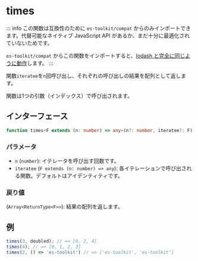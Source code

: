 # times

::: info
この関数は互換性のために `es-toolkit/compat` からのみインポートできます。代替可能なネイティブ JavaScript API があるか、まだ十分に最適化されていないためです。

`es-toolkit/compat` からこの関数をインポートすると、[lodash と完全に同じように動作](../../../compatibility.md)します。
:::

関数`iteratee`を`n`回呼び出し、それぞれの呼び出しの結果を配列として返します。

関数は1つの引数（インデックス）で呼び出されます。

## インターフェース

```typescript
function times<F extends (n: number) => any>(n?: number, iteratee?: F): Array<ReturnType<F>>;
```

### パラメータ

- `n` (`number`): イテレータを呼び出す回数です。
- `iteratee` (`F extends (n: number) => any`): 各イテレーションで呼び出される関数。デフォルトはアイデンティティです。

### 戻り値

(`Array<ReturnType<F>>`): 結果の配列を返します。

## 例

```typescript
times(3, doubled); // => [0, 2, 4]
times(4); // => [0, 1, 2, 3]
times(2, () => 'es-toolkit') // => ['es-toolkit', 'es-toolkit']
```
